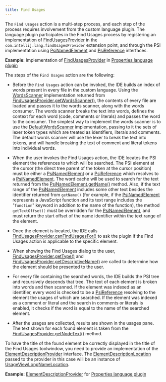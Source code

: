 ```yaml
---
title: Find Usages
---
```


The `Find Usages` action is a multi-step process, and each step of the process requires involvement from the custom language plugin.
The language plugin participates in the Find Usages process by registering an implementation of
[FindUsagesProvider](upsource:///platform/indexing-api/src/com/intellij/lang/findUsages/FindUsagesProvider.java)
in the `com.intellij.lang.findUsagesProvider` extension point, and through the PSI implementation using
[PsiNamedElement](upsource:///platform/core-api/src/com/intellij/psi/PsiNamedElement.java)
and
[PsiReference](upsource:///platform/core-api/src/com/intellij/psi/PsiReference.java)
interfaces.

**Example**:
Implementation of
[FindUsagesProvider](upsource:///plugins/properties/properties-psi-impl/src/com/intellij/lang/properties/findUsages/PropertiesFindUsagesProvider.java)
in
[Properties language plugin](upsource:///plugins/properties/)


The steps of the `Find Usages` action are the following:

*  Before the `Find Usages` action can be invoked, the IDE builds an index of words present in every file in the custom language.
   Using the
   [WordsScanner](upsource:///platform/indexing-api/src/com/intellij/lang/cacheBuilder/WordsScanner.java)
   implementation returned from
   [FindUsagesProvider.getWordsScanner()](upsource:///platform/indexing-api/src/com/intellij/lang/findUsages/FindUsagesProvider.java),
   the contents of every file are loaded and passes it to the words scanner, along with the words consumer.
   The words scanner breaks the text into words, defines the context for each word (code, comments or literals) and passes the word to the consumer.
   The simplest way to implement the words scanner is to use the
   [DefaultWordsScanner](upsource:///platform/indexing-api/src/com/intellij/lang/cacheBuilder/DefaultWordsScanner.java)
   implementation, passing to it the sets of lexer token types which are treated as identifiers, literals and comments.
   The default words scanner will use the lexer to break the text into tokens, and will handle breaking the text of comment and literal tokens into individual words.

*  When the user invokes the Find Usages action, the IDE locates the PSI element the references to which will be searched.
   The PSI element at the cursor (the direct tree parent of the token at the cursor position) must be either a
   [PsiNamedElement](upsource:///platform/core-api/src/com/intellij/psi/PsiNamedElement.java)
   or a
   [PsiReference](upsource:///platform/core-api/src/com/intellij/psi/PsiReference.java)
   which resolves to a
   [PsiNamedElement](upsource:///platform/core-api/src/com/intellij/psi/PsiNamedElement.java).
   The word cache will be used to search for the text returned from the
   [PsiNamedElement.getName()](upsource:///platform/core-api/src/com/intellij/psi/PsiNamedElement.java)
   method.
   Also, if the text range of the
   [PsiNamedElement](upsource:///platform/core-api/src/com/intellij/psi/PsiNamedElement.java)
   includes some other text besides the identifier returned from `getName()` (for example, if the
   [PsiNamedElement](upsource:///platform/core-api/src/com/intellij/psi/PsiNamedElement.java)
   represents a JavaScript function and its text range includes the "`function`" keyword in addition to the name of the function), the method `getTextOffset()` must be overridden for the
   [PsiNamedElement](upsource:///platform/core-api/src/com/intellij/psi/PsiNamedElement.java),
   and must return the start offset of the name identifier within the text range of the element.

*  Once the element is located, the IDE calls
   [FindUsagesProvider.canFindUsagesFor()](upsource:///platform/indexing-api/src/com/intellij/lang/findUsages/FindUsagesProvider.java)
   to ask the plugin if the Find Usages action is applicable to the specific element.

*  When showing the Find Usages dialog to the user,
   [FindUsagesProvider.getType()](upsource:///platform/indexing-api/src/com/intellij/lang/findUsages/FindUsagesProvider.java)
   and
   [FindUsagesProvider.getDescriptiveName()](upsource:///platform/indexing-api/src/com/intellij/lang/findUsages/FindUsagesProvider.java)
   are called to determine how the element should be presented to the user.

*  For every file containing the searched words, the IDE builds the PSI tree and recursively descends that tree.
   The text of each element is broken into words and then scanned.
   If the element was indexed as an identifier, every word is checked to be a
   [PsiReference](upsource:///platform/core-api/src/com/intellij/psi/PsiReference.java)
   resolving to the element the usages of which are searched.
   If the element was indexed as a comment or literal and the search in comments or literals is enabled, it checks if the word is equal to the name of the searched element.

*  After the usages are collected, results are shown in the usages pane.
The text shown for each found element is taken from the
[FindUsagesProvider.getNodeText()](upsource:///platform/indexing-api/src/com/intellij/lang/findUsages/FindUsagesProvider.java)
method.

To have the title of the found element be correctly displayed in the title of the Find Usages toolwindow, you need to provide an implementation of the
[ElementDescriptionProvider](upsource:///platform/core-api/src/com/intellij/psi/ElementDescriptionProvider.java)
interface.
The
[ElementDescriptionLocation](upsource:///platform/core-api/src/com/intellij/psi/ElementDescriptionLocation.java)
passed to the provider in this case will be an instance of
[UsageViewLongNameLocation](upsource:///platform/lang-impl/src/com/intellij/usageView/UsageViewLongNameLocation.java).

**Example:**
[ElementDescriptionProvider](upsource:///plugins/properties/src/com/intellij/lang/properties/PropertiesDescriptionProvider.java)
for
[Properties language plugin](upsource:///plugins/properties/)
